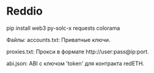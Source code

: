 # Reddio

pip install web3 py-solc-x requests colorama

Файлы:
accounts.txt: Приватные ключи.

proxies.txt: Прокси в формате http://user:pass@ip:port.

abi.json: ABI с ключом 'token' для контракта redETH.



